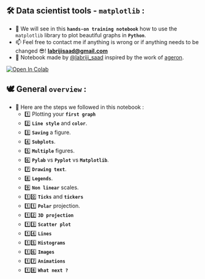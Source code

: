 ## 🛠️   Data scientist tools - `matplotlib` :
- 🎯 We will see in this **`hands-on training notebook`** how to use the `matplotlib` library to plot beautiful graphs in **`Python`**.
- 📫 Feel free to contact me if anything is wrong or if anything needs to be changed 😎!  **labrijisaad@gmail.com**
- 🙌 Notebook made by [@labriji_saad](https://github.com/labrijisaad) inspired by the work of [ageron](https://github.com/ageron).

<a href="https://colab.research.google.com/github/labrijisaad/Data-scientist-tools-Matplotlib" target="_parent"><img src="https://colab.research.google.com/assets/colab-badge.svg" alt="Open In Colab"/></a>

## 🕊️  General `overview` :
 - 👣 Here are the steps we followed in this notebook :
   - 1️⃣  Plotting your **`first graph`**
   - 2️⃣  **`Line style`** and **`color`**.
   - 3️⃣  **`Saving`** a figure.
   - 4️⃣  **`Subplots`**.
   - 5️⃣  **`Multiple`** figures.
   - 6️⃣  **`Pylab`** vs **`Pyplot`** vs **`Matplotlib`**.
   - 7️⃣  **`Drawing text`**.
   - 8️⃣  **`Legends`**.
   - 9️⃣  **`Non linear`** scales.
   - 1️⃣0️⃣  **`Ticks`** and **`tickers`**
   - 1️⃣1️⃣  **`Polar`** projection.
   - 1️⃣2️⃣  **`3D projection`**
   - 1️⃣3️⃣  **`Scatter plot`**
   - 1️⃣4️⃣  **`Lines`**
   - 1️⃣5️⃣  **`Histograms`**
   - 1️⃣6️⃣  **`Images`**
   - 1️⃣7️⃣  **`Animations`**
   - 1️⃣8️⃣  **`What next ?`**
 
